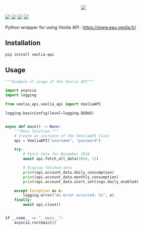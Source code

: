 <p align=center>
    <img src="https://upload.wikimedia.org/wikipedia/fi/thumb/2/2a/Veolia-logo.svg/250px-Veolia-logo.svg.png"/>
</p>

<p>
    <a href="https://pypi.org/project/veolia-api/"><img src="https://img.shields.io/pypi/v/veolia-api.svg"/></a>
    <a href="https://img.shields.io/badge/pre--commit-enabled-brightgreen?logo=pre-commit&logoColor=white"><img src="https://img.shields.io/badge/pre--commit-enabled-brightgreen?logo=pre-commit&logoColor=white" /></a>
    <a href="https://github.com/psf/black"><img src="https://img.shields.io/badge/code%20style-black-000000.svg" /></a>
    <a href="https://github.com/Jezza34000/veolia-api/actions"><img src="https://github.com/Jezza34000/veolia-api/workflows/CI/badge.svg"/></a>
</p>

Python wrapper for using Veolia API : https://www.eau.veolia.fr/

## Installation

```bash
pip install veolia-api
```

## Usage

```python
"""Example of usage of the Veolia API"""

import asyncio
import logging

from veolia_api.veolia_api import VeoliaAPI

logging.basicConfig(level=logging.DEBUG)


async def main() -> None:
    """Main function."""
    # Create an instance of the VeoliaAPI class
    api = VeoliaAPI("username", "password")

    try:
        # Fetch data for November 2024
        await api.fetch_all_data(2024, 11)

        # Display fetched data
        print(api.account_data.daily_consumption)
        print(api.account_data.monthly_consumption)
        print(api.account_data.alert_settings.daily_enabled)

    except Exception as e:
        logging.error("An error occurred: %s", e)
    finally:
        await api.close()


if __name__ == "__main__":
    asyncio.run(main())

```
